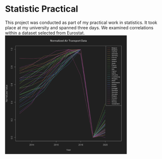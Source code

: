 # Statistic Practical

This project was conducted as part of my practical work in statistics. It took place at my university and spanned three days. We examined correlations within a dataset selected from Eurostat. 
<br>
<img src="result_graphs/Aufgabe_08_a_1.png" alt="grafik" width="400">
